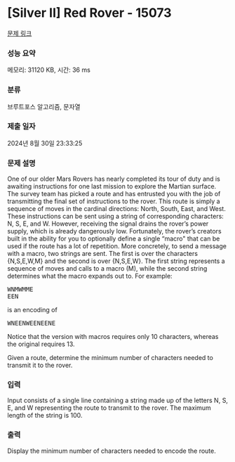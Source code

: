 # [Silver II] Red Rover - 15073 

[문제 링크](https://www.acmicpc.net/problem/15073) 

### 성능 요약

메모리: 31120 KB, 시간: 36 ms

### 분류

브루트포스 알고리즘, 문자열

### 제출 일자

2024년 8월 30일 23:33:25

### 문제 설명

<p>One of our older Mars Rovers has nearly completed its tour of duty and is awaiting instructions for one last mission to explore the Martian surface. The survey team has picked a route and has entrusted you with the job of transmitting the final set of instructions to the rover. This route is simply a sequence of moves in the cardinal directions: North, South, East, and West. These instructions can be sent using a string of corresponding characters: N, S, E, and W. However, receiving the signal drains the rover’s power supply, which is already dangerously low. Fortunately, the rover’s creators built in the ability for you to optionally define a single “macro" that can be used if the route has a lot of repetition. More concretely, to send a message with a macro, two strings are sent. The first is over the characters {N,S,E,W,M} and the second is over {N,S,E,W}. The first string represents a sequence of moves and calls to a macro (M), while the second string determines what the macro expands out to. For example:</p>

<pre>WNMWMME
EEN</pre>

<p>is an encoding of</p>

<pre>WNEENWEENEENE</pre>

<p>Notice that the version with macros requires only 10 characters, whereas the original requires 13.</p>

<p>Given a route, determine the minimum number of characters needed to transmit it to the rover.</p>

### 입력 

 <p>Input consists of a single line containing a string made up of the letters N, S, E, and W representing the route to transmit to the rover. The maximum length of the string is 100.</p>

### 출력 

 <p>Display the minimum number of characters needed to encode the route.</p>

